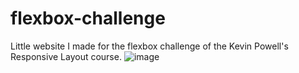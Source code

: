 # flexbox-challenge
Little website I made for the flexbox challenge of the Kevin Powell's Responsive Layout course.
![image](https://github.com/luizgcancian/flexbox-challenge/assets/36893086/81960d9e-ec78-476d-839c-298954db14d1)
